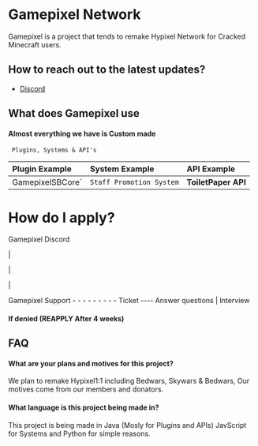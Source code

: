 # Gamepixel Network

Gamepixel is a project that tends to remake Hypixel Network for Cracked Minecraft users.


## How to reach out to the latest updates?

 - [Discord](discord.gg/gamepixeln)
 

## What does Gamepixel use
#### Almost everything we have is Custom made

```http
 Plugins, Systems & API's
```

| Plugin Example| System Example   | API Example                |
| :-------- | :------- | :------------------------- |
| GamepixelSBCore` | `Staff Promotion System` | **ToiletPaper API** |

# How do I apply?
Gamepixel Discord

|

|
                                        
|                                         
                          
Gamepixel Support - - - - - - - - - Ticket ---- Answer questions
                                                            | Interview 
                                                        
                                                    

#### If denied (REAPPLY After 4 weeks)

                                                               
## FAQ

#### What are your plans and motives for this project?

We plan to remake Hypixel1:1 including Bedwars, Skywars & Bedwars, Our motives come from our members and donators.

#### What language is this project being made in?

This project is being made in Java (Mosly for Plugins and APIs)
JavScript for Systems and Python for simple reasons.
